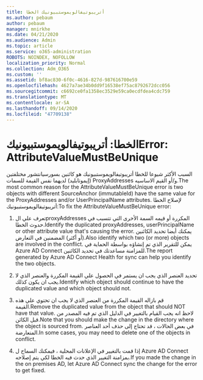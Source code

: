 ```yaml
---
title: أتريبوتيفالويموستبيونيك الخطا
ms.author: pebaum
author: pebaum
manager: mnirkhe
ms.date: 04/21/2020
ms.audience: Admin
ms.topic: article
ms.service: o365-administration
ROBOTS: NOINDEX, NOFOLLOW
localization_priority: Normal
ms.collection: Adm_O365
ms.custom: ''
ms.assetid: bf8ac830-6f0c-4616-827d-987616700e59
ms.openlocfilehash: 4627a7ae34b0dd9f16538ef75ac8792672dcc056
ms.sourcegitcommit: c6692ce0fa1358ec3529e59ca0ecdfdea4cdc759
ms.translationtype: MT
ms.contentlocale: ar-SA
ms.lasthandoff: 09/14/2020
ms.locfileid: "47709138"
---
```

# <a name="error-attributevaluemustbeunique"></a><span data-ttu-id="a0b17-102">الخطا: أتريبوتيفالويموستبيونيك</span><span class="sxs-lookup"><span data-stu-id="a0b17-102">Error: AttributeValueMustBeUnique</span></span>

<span data-ttu-id="a0b17-103">السبب الأكثر شيوعا للخطا أتريبوتيفالويموستبيونيك هو كائنين بسورسيانتشور مختلفتين (إيموتابليد) لديهما نفس القيمة للسمات ProxyAddresses و/أو القيم الاساسيه.</span><span class="sxs-lookup"><span data-stu-id="a0b17-103">The most common reason for the AttributeValueMustBeUnique error is two objects with different SourceAnchor (immutableId) have the same value for the ProxyAddresses and/or UserPrincipalName attributes.</span></span> <span data-ttu-id="a0b17-104">لإصلاح الخطا أتريبوتيفالويموستبيونيك:</span><span class="sxs-lookup"><span data-stu-id="a0b17-104">To fix the AttributeValueMustBeUnique error:</span></span>
  
1. <span data-ttu-id="a0b17-105">تعرف علي الproxyAddresses المكررة أو قيمه السمة الأخرى التي تتسبب في حدوث الخطا.</span><span class="sxs-lookup"><span data-stu-id="a0b17-105">Identify the duplicated proxyAddresses, userPrincipalName or other attribute value that's causing the error.</span></span> <span data-ttu-id="a0b17-106">يمكنك أيضا تحديد الكائنين (أو أكثر) المضمنين في التعارض.</span><span class="sxs-lookup"><span data-stu-id="a0b17-106">Also identify which two (or more) objects are involved in the conflict.</span></span> <span data-ttu-id="a0b17-107">يمكن للتقرير الذي تم إنشاؤه بواسطة الحماية في Azure AD Connect للمزامنة مساعدتك في تحديد الكائنين.</span><span class="sxs-lookup"><span data-stu-id="a0b17-107">The report generated by Azure AD Connect Health for sync can help you identify the two objects.</span></span>
    
2. <span data-ttu-id="a0b17-108">تحديد العنصر الذي يجب ان يستمر في الحصول علي القيمة المكررة والعنصر الذي لا يجب ان يكون كذلك.</span><span class="sxs-lookup"><span data-stu-id="a0b17-108">Identify which object should continue to have the duplicated value and which object should not.</span></span>
    
3. <span data-ttu-id="a0b17-109">قم بازاله القيمة المكررة من العنصر الذي لا يجب ان تحتوي علي هذه القيمة.</span><span class="sxs-lookup"><span data-stu-id="a0b17-109">Remove the duplicated value from the object that should NOT have that value.</span></span> <span data-ttu-id="a0b17-110">لاحظ انه يجب القيام بالتغيير في الدليل الذي تم فيه المصدر من قبل الكائن.</span><span class="sxs-lookup"><span data-stu-id="a0b17-110">Note that you should make the change in the directory where the object is sourced from.</span></span> <span data-ttu-id="a0b17-111">في بعض الحالات ، قد تحتاج إلى حذف أحد العناصر المتعارضة.</span><span class="sxs-lookup"><span data-stu-id="a0b17-111">In some cases, you may need to delete one of the objects in conflict.</span></span>
    
4. <span data-ttu-id="a0b17-112">إذا قمت بالتغيير في الإعلانات المحلية ، فيمكنك السماح ل Azure AD Connect بمزامنة التغيير الذي حدث فيه الخطا لكي يتم إصلاحه.</span><span class="sxs-lookup"><span data-stu-id="a0b17-112">If you made the change in the on premises AD, let Azure AD Connect sync the change for the error to get fixed.</span></span>
    

